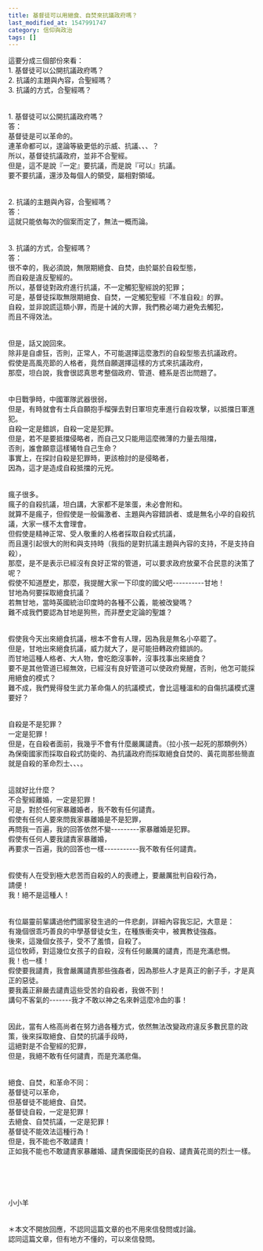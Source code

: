 ```yaml
---
title: 基督徒可以用絕食、自焚來抗議政府嗎？
last_modified_at: 1547991747
category: 信仰與政治
tags: []
---
```


<p>這要分成三個部份來看：<br/>1.	基督徒可以公開抗議政府嗎？<br/>2.	抗議的主題與內容，合聖經嗎？<br/>3.	抗議的方式，合聖經嗎？<br/><!--more--><br/><br/>1.	基督徒可以公開抗議政府嗎？<br/>答：<br/>基督徒是可以革命的。<br/>連革命都可以，遑論等級更低的示威、抗議、、、？<br/>所以，基督徒抗議政府，並非不合聖經。<br/>但是，這不是說『一定』要抗議，而是說『可以』抗議。<br/>要不要抗議，還涉及每個人的領受，屬相對領域。<br/><br/><br/>2.	抗議的主題與內容，合聖經嗎？<br/>答：<br/>這就只能依每次的個案而定了，無法一概而論。<br/><br/><br/>3.	抗議的方式，合聖經嗎？<br/>答：<br/>很不幸的，我必須說，無限期絕食、自焚，由於屬於自殺型態，<br/>而自殺是違反聖經的。<br/>所以，基督徒對政府進行抗議，不一定觸犯聖經說的犯罪；<br/>可是，基督徒採取無限期絕食、自焚，一定觸犯聖經『不准自殺』的罪。<br/>自殺，並非說謊這類小罪，而是十誡的大罪，我們務必竭力避免去觸犯，<br/>而且不得效法。<br/><br/><br/>但是，話又說回來。<br/>除非是自虐狂，否則，正常人，不可能選擇這麼激烈的自殺型態去抗議政府。<br/>假使是高風亮節的人格者，竟然自願選擇這樣的方式來抗議政府，<br/>那麼，坦白說，我會很認真思考整個政府、管道、體系是否出問題了。<br/><br/><br/>中日戰爭時，中國軍隊武器很弱，<br/>但是，有時就會有士兵自願抱手榴彈去對日軍坦克車進行自殺攻擊，以抵擋日軍進犯。<br/>自殺一定是錯誤，自殺一定是犯罪。<br/>但是，若不是要抵擋侵略者，而自己又只能用這麼微薄的力量去阻擋，<br/>否則，誰會願意這樣犧牲自己生命？<br/>事實上，在探討自殺是犯罪時，更該檢討的是侵略者，<br/>因為，這才是造成自殺抵擋的元兇。<br/><br/><br/>瘋子很多。<br/>瘋子的自殺抗議，坦白講，大家都不是笨蛋，未必會附和。<br/>就算不是瘋子，但假使是一般偏激者、主題與內容錯誤者、或是無名小卒的自殺抗議，大家一樣不太會理會。<br/>但假使是精神正常、受人敬重的人格者採取自殺式抗議，<br/>而且還引起很大的附和與支持時（我指的是對抗議主題與內容的支持，不是支持自殺），<br/>那麼，是不是表示已經沒有良好正常的管道，可以要求政府放棄不合民意的決策了呢？<br/>假使不知道歷史，那麼，我提醒大家一下印度的國父吧----------甘地！<br/>甘地為何要採取絕食抗議？<br/>若無甘地，當時英國統治印度時的各種不公義，能被改變嗎？<br/>難不成我們要認為甘地是狗熊，而非歷史定論的聖雄？<br/><br/><br/>假使我今天出來絕食抗議，根本不會有人理，因為我是無名小卒罷了。<br/>但是，甘地出來絕食抗議，威力就大了，是可能扭轉政府錯誤的。<br/>而甘地這種人格者、大人物，會吃飽沒事幹，沒事找事出來絕食？<br/>要不是其他管道已經無效，已經沒有良好管道可以使政府覺醒，否則，他怎可能採用絕食的模式？<br/>難不成，我們覺得發生武力革命傷人的抗議模式，會比這種溫和的自傷抗議模式還要好？<br/><br/><br/>自殺是不是犯罪？<br/>一定是犯罪！<br/>但是，在自殺者面前，我幾乎不會有什麼嚴厲譴責。（拉小孩一起死的那類例外）<br/>為保衛國家而採取自殺式防衛的、為抗議政府而採取絕食自焚的、黃花崗那些簡直就是自殺的革命烈士、、、。<br/><br/><br/>這就好比什麼？<br/>不合聖經離婚，一定是犯罪！<br/>可是，對於任何家暴離婚者，我不敢有任何譴責。<br/>假使有任何人要來問我家暴離婚是不是犯罪，<br/>再問我一百遍，我的回答依然不變---------家暴離婚是犯罪。<br/>假使有任何人要我譴責家暴離婚，<br/>再要求一百遍，我的回答也一樣-----------我不敢有任何譴責。<br/><br/><br/>假使有人在受到極大悲苦而自殺的人的喪禮上，要嚴厲批判自殺行為，<br/>請便！<br/>我！絕不是這種人！<br/><br/><br/>有位屬靈前輩講過他們國家發生過的一件悲劇，詳細內容我忘記，大意是：<br/>有幾個很乖巧善良的中學基督徒女生，在種族衝突中，被異教徒強姦。<br/>後來，這幾個女孩子，受不了羞憤，自殺了。<br/>這位牧師，對這幾位女孩子的自殺，沒有任何嚴厲的譴責，而是充滿悲憫。<br/>我！也一樣！<br/>假使要我譴責，我會嚴厲譴責那些強姦者，因為那些人才是真正的劊子手，才是真正的惡徒。<br/>要我義正辭嚴去譴責這些受苦的自殺者，我做不到！<br/>講句不客氣的-------我才不敢以神之名來幹這麼冷血的事！<br/><br/><br/>因此，當有人格高尚者在努力過各種方式，依然無法改變政府違反多數民意的政策，後來採取絕食、自焚的抗議手段時，<br/>這絕對是不合聖經的犯罪，<br/>但是，我絕不敢有任何譴責，而是充滿悲傷。<br/><br/><br/>絕食、自焚，和革命不同：<br/>基督徒可以革命，<br/>但基督徒不能絕食、自焚。<br/>基督徒自殺，一定是犯罪！<br/>去絕食、自焚抗議，一定是犯罪！<br/>基督徒不能效法這種行為！<br/>但是，我不能也不敢譴責！<br/>正如我不能也不敢譴責家暴離婚、譴責保國衛民的自殺、譴責黃花崗的烈士一樣。<br/><br/><br/><br/><br/><br/>小小羊<br/><br/><br/>＊本文不開放回應，不認同這篇文章的也不用來信發問或討論。<br/>認同這篇文章，但有地方不懂的，可以來信發問。<br/><br/><br/><br/><br/></p>